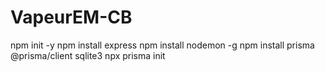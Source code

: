 # VapeurEM-CB

npm init -y
npm install express
npm install nodemon -g
npm install prisma @prisma/client sqlite3
npx prisma init
